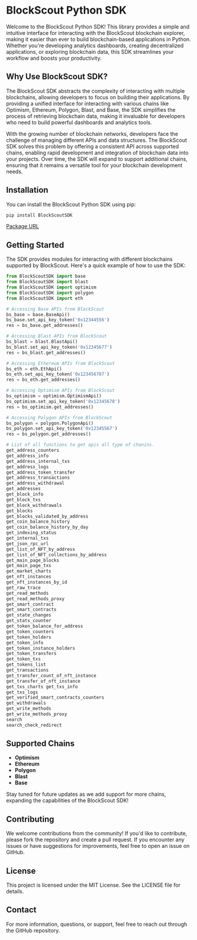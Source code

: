 
# BlockScout Python SDK

Welcome to the BlockScout Python SDK! This library provides a simple and intuitive interface for interacting with the BlockScout blockchain explorer, making it easier than ever to build blockchain-based applications in Python. Whether you're developing analytics dashboards, creating decentralized applications, or exploring blockchain data, this SDK streamlines your workflow and boosts your productivity.

## Why Use BlockScout SDK?

The BlockScout SDK abstracts the complexity of interacting with multiple blockchains, allowing developers to focus on building their applications. By providing a unified interface for interacting with various chains like Optimism, Ethereum, Polygon, Blast, and Base, the SDK simplifies the process of retrieving blockchain data, making it invaluable for developers who need to build powerful dashboards and analytics tools.

With the growing number of blockchain networks, developers face the challenge of managing different APIs and data structures. The BlockScout SDK solves this problem by offering a consistent API across supported chains, enabling rapid development and integration of blockchain data into your projects. Over time, the SDK will expand to support additional chains, ensuring that it remains a versatile tool for your blockchain development needs.

## Installation

You can install the BlockScout Python SDK using pip:

```bash
pip install BlockScoutSDK
```

[Package URL](https://pypi.org/project/BlockScoutSDK/1.0.0/)

## Getting Started

The SDK provides modules for interacting with different blockchains supported by BlockScout. Here's a quick example of how to use the SDK:

```python
from BlockScoutSDK import base
from BlockScoutSDK import blast
from BlockScoutSDK import optimism
from BlockScoutSDK import polygon
from BlockScoutSDK import eth

# Accessing Base APIs from BlockScout
bs_base = base.BaseApi()
bs_base.set_api_key_token('0x12344556')
res = bs_base.get_addresses()

# Accessing Blast APIs from BlockScout
bs_blast = blast.BlastApi()
bs_blast.set_api_key_token('0x12345677')
res = bs_blast.get_addresses()

# Accessing Ethereum APIs from BlockScout
bs_eth = eth.EthApi()
bs_eth.set_api_key_token('0x123456787')
res = bs_eth.get_addresses()

# Accessing Optimism APIs from BlockScout
bs_optimism = optimism.OptimismApi()
bs_optimism.set_api_key_token('0x12345678')
res = bs_optimism.get_addresses()

# Accessing Polygon APIs from BlockScout
bs_polygon = polygon.PolygonApi()
bs_polygon.set_api_key_token('0x12345567')
res = bs_polygon.get_addresses()

# List of all functions to get apis all type of chanins.
get_address_counters
get_address_info 
get_address_internal_txs 
get_address_logs 
get_address_token_transfer
get_address_transactions
get_address_withdrawal 
get_addresses 
get_block_info 
get_block_txs 
get_block_withdrawals 
get_blocks 
get_blocks_validated_by_address 
get_coin_balance_history 
get_coin_balance_history_by_day 
get_indexing_status 
get_internal_txs 
get_json_rpc_url 
get_list_of_NFT_by_address 
get_list_of_NFT_collections_by_address 
get_main_page_blocks 
get_main_page_txs 
get_market_charts 
get_nft_instances 
get_nft_instances_by_id 
get_raw_trace 
get_read_methods 
get_read_methods_proxy 
get_smart_contract 
get_smart_contracts 
get_state_changes 
get_stats_counter 
get_token_balance_for_address 
get_token_counters 
get_token_holders
get_token_info 
get_token_instance_holders 
get_token_transfers 
get_token_txs 
get_tokens_list 
get_transactions 
get_transfer_count_of_nft_instance 
get_transfer_of_nft_instance 
get_txs_charts get_txs_info 
get_txs_logs 
get_verified_smart_contracts_counters 
get_withdrawals 
get_write_methods 
get_write_methods_proxy 
search 
search_check_redirect 
```

## Supported Chains

- **Optimism**
- **Ethereum**
- **Polygon**
- **Blast**
- **Base**

Stay tuned for future updates as we add support for more chains, expanding the capabilities of the BlockScout SDK!

## Contributing

We welcome contributions from the community! If you'd like to contribute, please fork the repository and create a pull request. If you encounter any issues or have suggestions for improvements, feel free to open an issue on GitHub.

## License

This project is licensed under the MIT License. See the LICENSE file for details.

## Contact

For more information, questions, or support, feel free to reach out through the GitHub repository.
